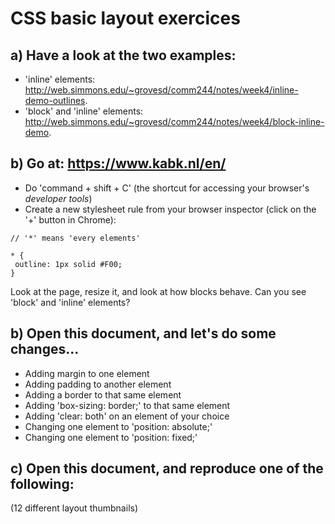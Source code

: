 # CSS basic layout exercices

## a) Have a look at the two examples:

- 'inline' elements: http://web.simmons.edu/~grovesd/comm244/notes/week4/inline-demo-outlines. <br>
- 'block' and 'inline' elements: http://web.simmons.edu/~grovesd/comm244/notes/week4/block-inline-demo.

## b) Go at: https://www.kabk.nl/en/

- Do 'command + shift + C' (the shortcut for accessing your browser's *developer tools*)
- Create a new stylesheet rule from your browser inspector (click on the '+' button in Chrome):

```
// '*' means 'every elements'

* {
 outline: 1px solid #F00;
}
```

Look at the page, resize it, and look at how blocks behave. Can you see 'block' and 'inline' elements?

## b) Open this document, and let's do some changes...

- Adding margin to one element
- Adding padding to another element
- Adding a border to that same element
- Adding 'box-sizing: border;' to that same element
- Adding 'clear: both' on an element of your choice
- Changing one element to 'position: absolute;'
- Changing one element to 'position: fixed;'

## c) Open this document, and reproduce one of the following:

(12 different layout thumbnails)
